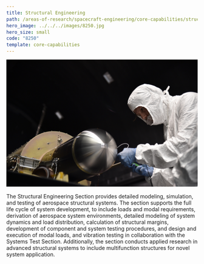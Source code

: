 ```yaml
---
title: Structural Engineering
path: /areas-of-research/spacecraft-engineering/core-capabilities/structural-engineering
hero_image: ../../../images/8250.jpg
hero_size: small
code: "8250"
template: core-capabilities
---
```

![A member of the structural engineering team at work.](../../../images/cc-8222.jpg)

The Structural Engineering Section provides detailed modeling, simulation, and testing of aerospace structural systems. The section supports the full life cycle of system development, to include loads and modal requirements, derivation of aerospace system environments, detailed modeling of system dynamics and load distribution, calculation of structural margins, development of component and system testing procedures, and design and execution of modal loads, and vibration testing in collaboration with the Systems Test Section. Additionally, the section conducts applied research in advanced structural systems to include multifunction structures for novel system application.